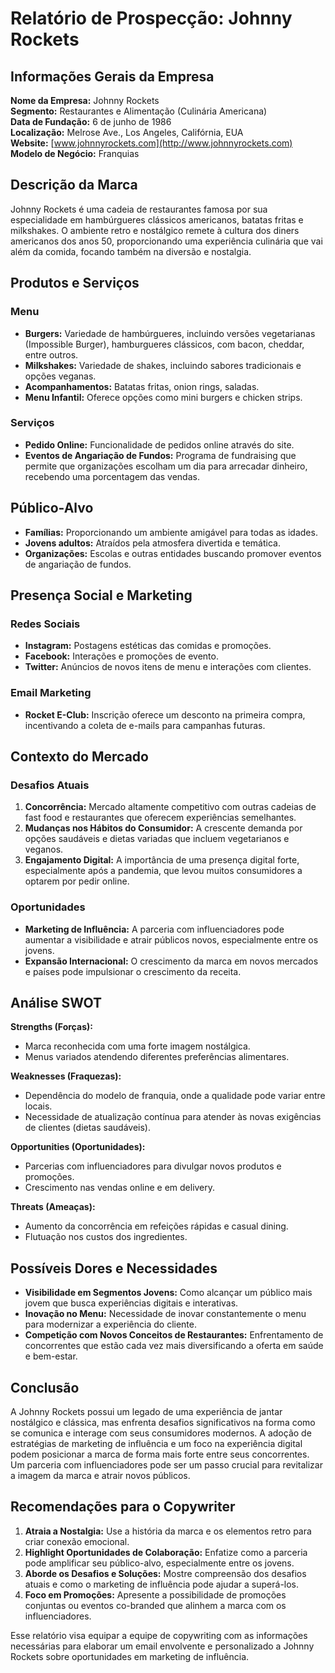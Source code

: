 # Relatório de Prospecção: Johnny Rockets

## Informações Gerais da Empresa

**Nome da Empresa:** Johnny Rockets  
**Segmento:** Restaurantes e Alimentação (Culinária Americana)  
**Data de Fundação:** 6 de junho de 1986  
**Localização:** Melrose Ave., Los Angeles, Califórnia, EUA  
**Website:** [www.johnnyrockets.com](http://www.johnnyrockets.com)  
**Modelo de Negócio:** Franquias

## Descrição da Marca

Johnny Rockets é uma cadeia de restaurantes famosa por sua especialidade em hambúrgueres clássicos americanos, batatas fritas e milkshakes. O ambiente retro e nostálgico remete à cultura dos diners americanos dos anos 50, proporcionando uma experiência culinária que vai além da comida, focando também na diversão e nostalgia.

## Produtos e Serviços

### Menu
- **Burgers:** Variedade de hambúrgueres, incluindo versões vegetarianas (Impossible Burger), hamburgueres clássicos, com bacon, cheddar, entre outros.
- **Milkshakes:** Variedade de shakes, incluindo sabores tradicionais e opções veganas.
- **Acompanhamentos:** Batatas fritas, onion rings, saladas.
- **Menu Infantil:** Oferece opções como mini burgers e chicken strips.

### Serviços
- **Pedido Online:** Funcionalidade de pedidos online através do site.
- **Eventos de Angariação de Fundos:** Programa de fundraising que permite que organizações escolham um dia para arrecadar dinheiro, recebendo uma porcentagem das vendas.

## Público-Alvo

- **Famílias:** Proporcionando um ambiente amigável para todas as idades.
- **Jovens adultos:** Atraídos pela atmosfera divertida e temática.
- **Organizações:** Escolas e outras entidades buscando promover eventos de angariação de fundos.

## Presença Social e Marketing

### Redes Sociais
- **Instagram:** Postagens estéticas das comidas e promoções.
- **Facebook:** Interações e promoções de evento.
- **Twitter:** Anúncios de novos itens de menu e interações com clientes.

### Email Marketing
- **Rocket E-Club:** Inscrição oferece um desconto na primeira compra, incentivando a coleta de e-mails para campanhas futuras.

## Contexto do Mercado

### Desafios Atuais
1. **Concorrência:** Mercado altamente competitivo com outras cadeias de fast food e restaurantes que oferecem experiências semelhantes.
2. **Mudanças nos Hábitos do Consumidor:** A crescente demanda por opções saudáveis e dietas variadas que incluem vegetarianos e veganos.
3. **Engajamento Digital:** A importância de uma presença digital forte, especialmente após a pandemia, que levou muitos consumidores a optarem por pedir online.

### Oportunidades
- **Marketing de Influência:** A parceria com influenciadores pode aumentar a visibilidade e atrair públicos novos, especialmente entre os jovens.
- **Expansão Internacional:** O crescimento da marca em novos mercados e países pode impulsionar o crescimento da receita.

## Análise SWOT

**Strengths (Forças):**  
- Marca reconhecida com uma forte imagem nostálgica.
- Menus variados atendendo diferentes preferências alimentares.

**Weaknesses (Fraquezas):**  
- Dependência do modelo de franquia, onde a qualidade pode variar entre locais.
- Necessidade de atualização contínua para atender às novas exigências de clientes (dietas saudáveis).

**Opportunities (Oportunidades):**  
- Parcerias com influenciadores para divulgar novos produtos e promoções.
- Crescimento nas vendas online e em delivery.

**Threats (Ameaças):**  
- Aumento da concorrência em refeições rápidas e casual dining.
- Flutuação nos custos dos ingredientes.

## Possíveis Dores e Necessidades

- **Visibilidade em Segmentos Jovens:** Como alcançar um público mais jovem que busca experiências digitais e interativas.
- **Inovação no Menu:** Necessidade de inovar constantemente o menu para modernizar a experiência do cliente.
- **Competição com Novos Conceitos de Restaurantes:** Enfrentamento de concorrentes que estão cada vez mais diversificando a oferta em saúde e bem-estar.

## Conclusão

A Johnny Rockets possui um legado de uma experiência de jantar nostálgico e clássica, mas enfrenta desafios significativos na forma como se comunica e interage com seus consumidores modernos. A adoção de estratégias de marketing de influência e um foco na experiência digital podem posicionar a marca de forma mais forte entre seus concorrentes. Um parceria com influenciadores pode ser um passo crucial para revitalizar a imagem da marca e atrair novos públicos.

## Recomendações para o Copywriter

1. **Atraia a Nostalgia:** Use a história da marca e os elementos retro para criar conexão emocional.
2. **Highlight Oportunidades de Colaboração:** Enfatize como a parceria pode amplificar seu público-alvo, especialmente entre os jovens.
3. **Aborde os Desafios e Soluções:** Mostre compreensão dos desafios atuais e como o marketing de influência pode ajudar a superá-los.
4. **Foco em Promoções:** Apresente a possibilidade de promoções conjuntas ou eventos co-branded que alinhem a marca com os influenciadores.

Esse relatório visa equipar a equipe de copywriting com as informações necessárias para elaborar um email envolvente e personalizado a Johnny Rockets sobre oportunidades em marketing de influência.
